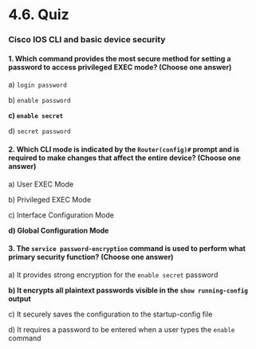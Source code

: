 # 4.6. Quiz

### Cisco IOS CLI and basic device security

#### 1. Which command provides the most secure method for setting a password to access privileged EXEC mode? (Choose one answer)

a) `login password`

b) `enable password`

**c) `enable secret`**

d) `secret password`&#x20;

#### 2. Which CLI mode is indicated by the `Router(config)#` prompt and is required to make changes that affect the entire device? (Choose one answer)

a) User EXEC Mode

b) Privileged EXEC Mode

c) Interface Configuration Mode

**d) Global Configuration Mode**

#### 3. The `service password-encryption` command is used to perform what primary security function? (Choose one answer)

a) It provides strong encryption for the `enable secret` password

**b) It encrypts all plaintext passwords visible in the `show running-config` output**

c) It securely saves the configuration to the startup-config file

d) It requires a password to be entered when a user types the `enable` command
